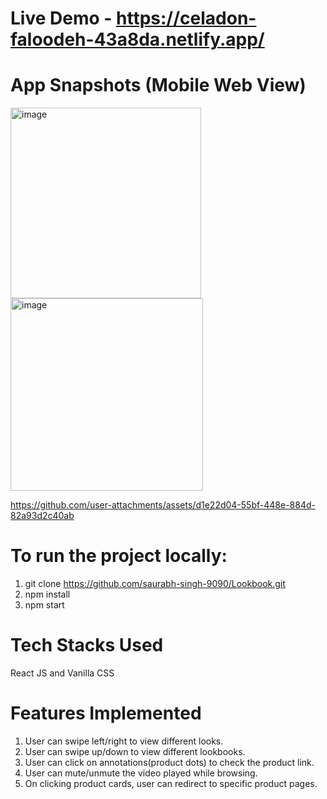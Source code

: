 # Live Demo  - https://celadon-faloodeh-43a8da.netlify.app/

# App Snapshots (Mobile Web View)

<img width="305" alt="image" src="https://github.com/user-attachments/assets/9947138b-a56a-4279-98a8-c087d315ce44">
<img width="308" alt="image" src="https://github.com/user-attachments/assets/da75b632-d6c2-4eb7-a959-c17f3165d597">

https://github.com/user-attachments/assets/d1e22d04-55bf-448e-884d-82a93d2c40ab

# To run the project locally:

1. git clone https://github.com/saurabh-singh-9090/Lookbook.git
2. npm install
3. npm start

# Tech Stacks Used
React JS and Vanilla CSS

# Features Implemented
1. User can swipe left/right to view different looks.
2. User can swipe up/down to view different lookbooks.
3. User can click on annotations(product dots) to check the product link.
4. User can mute/unmute the video played while browsing.
5. On clicking product cards, user can redirect to specific product pages.

